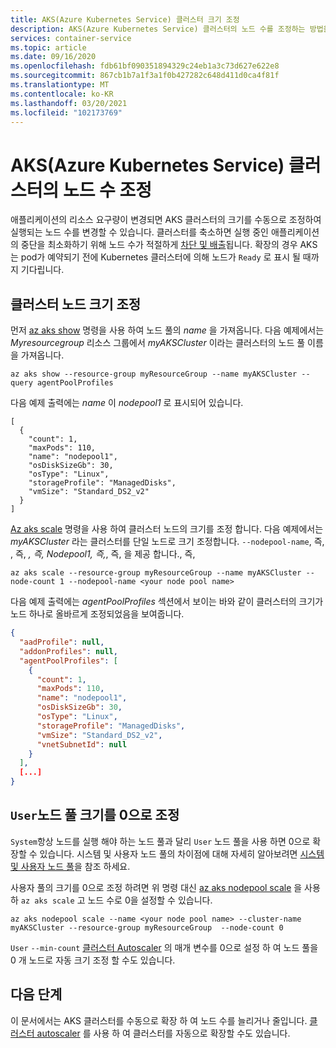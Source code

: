 ```yaml
---
title: AKS(Azure Kubernetes Service) 클러스터 크기 조정
description: AKS(Azure Kubernetes Service) 클러스터의 노드 수를 조정하는 방법을 알아봅니다.
services: container-service
ms.topic: article
ms.date: 09/16/2020
ms.openlocfilehash: fdb61bf090351894329c24eb1a3c73d627e622e8
ms.sourcegitcommit: 867cb1b7a1f3a1f0b427282c648d411d0ca4f81f
ms.translationtype: MT
ms.contentlocale: ko-KR
ms.lasthandoff: 03/20/2021
ms.locfileid: "102173769"
---
```

# <a name="scale-the-node-count-in-an-azure-kubernetes-service-aks-cluster"></a>AKS(Azure Kubernetes Service) 클러스터의 노드 수 조정

애플리케이션의 리소스 요구량이 변경되면 AKS 클러스터의 크기를 수동으로 조정하여 실행되는 노드 수를 변경할 수 있습니다. 클러스터를 축소하면 실행 중인 애플리케이션의 중단을 최소화하기 위해 노드 수가 적절하게 [차단 및 배출][kubernetes-drain]됩니다. 확장의 경우 AKS는 pod가 예약되기 전에 Kubernetes 클러스터에 의해 노드가 `Ready` 로 표시 될 때까지 기다립니다.

## <a name="scale-the-cluster-nodes"></a>클러스터 노드 크기 조정

먼저 [az aks show][az-aks-show] 명령을 사용 하여 노드 풀의 *name* 을 가져옵니다. 다음 예제에서는 *Myresourcegroup* 리소스 그룹에서 *myAKSCluster* 이라는 클러스터의 노드 풀 이름을 가져옵니다.

```azurecli-interactive
az aks show --resource-group myResourceGroup --name myAKSCluster --query agentPoolProfiles
```

다음 예제 출력에는 *name* 이 *nodepool1* 로 표시되어 있습니다.

```output
[
  {
    "count": 1,
    "maxPods": 110,
    "name": "nodepool1",
    "osDiskSizeGb": 30,
    "osType": "Linux",
    "storageProfile": "ManagedDisks",
    "vmSize": "Standard_DS2_v2"
  }
]
```

[Az aks scale][az-aks-scale] 명령을 사용 하여 클러스터 노드의 크기를 조정 합니다. 다음 예제에서는 *myAKSCluster* 라는 클러스터를 단일 노드로 크기 조정합니다. `--nodepool-name`, 즉,  , 즉, *, 즉, Nodepool1, 즉,*, 즉, 을 제공 합니다., 즉, 

```azurecli-interactive
az aks scale --resource-group myResourceGroup --name myAKSCluster --node-count 1 --nodepool-name <your node pool name>
```

다음 예제 출력에는 *agentPoolProfiles* 섹션에서 보이는 바와 같이 클러스터의 크기가 노드 하나로 올바르게 조정되었음을 보여줍니다.

```json
{
  "aadProfile": null,
  "addonProfiles": null,
  "agentPoolProfiles": [
    {
      "count": 1,
      "maxPods": 110,
      "name": "nodepool1",
      "osDiskSizeGb": 30,
      "osType": "Linux",
      "storageProfile": "ManagedDisks",
      "vmSize": "Standard_DS2_v2",
      "vnetSubnetId": null
    }
  ],
  [...]
}
```


## <a name="scale-user-node-pools-to-0"></a>`User`노드 풀 크기를 0으로 조정

`System`항상 노드를 실행 해야 하는 노드 풀과 달리 `User` 노드 풀을 사용 하면 0으로 확장할 수 있습니다. 시스템 및 사용자 노드 풀의 차이점에 대해 자세히 알아보려면 [시스템 및 사용자 노드 풀](use-system-pools.md)을 참조 하세요.

사용자 풀의 크기를 0으로 조정 하려면 위 명령 대신 [az aks nodepool scale][az-aks-nodepool-scale] 을 사용 하 `az aks scale` 고 노드 수로 0을 설정할 수 있습니다.


```azurecli-interactive
az aks nodepool scale --name <your node pool name> --cluster-name myAKSCluster --resource-group myResourceGroup  --node-count 0 
```

`User` `--min-count` [클러스터 Autoscaler](cluster-autoscaler.md) 의 매개 변수를 0으로 설정 하 여 노드 풀을 0 개 노드로 자동 크기 조정 할 수도 있습니다.

## <a name="next-steps"></a>다음 단계

이 문서에서는 AKS 클러스터를 수동으로 확장 하 여 노드 수를 늘리거나 줄입니다. [클러스터 autoscaler][cluster-autoscaler] 를 사용 하 여 클러스터를 자동으로 확장할 수도 있습니다.

<!-- LINKS - external -->
[kubernetes-drain]: https://kubernetes.io/docs/tasks/administer-cluster/safely-drain-node/

<!-- LINKS - internal -->
[aks-tutorial]: ./tutorial-kubernetes-prepare-app.md
[az-aks-show]: /cli/azure/aks#az-aks-show
[az-aks-scale]: /cli/azure/aks#az-aks-scale
[cluster-autoscaler]: cluster-autoscaler.md
[az-aks-nodepool-scale]: /cli/azure/aks/nodepool#az-aks-nodepool-scale
